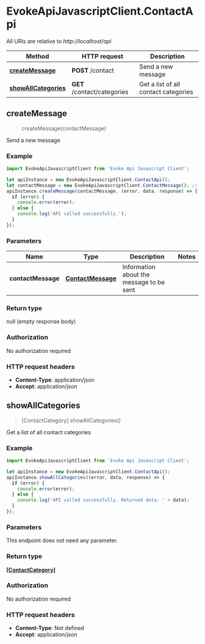 # EvokeApiJavascriptClient.ContactApi

All URIs are relative to *http://localhost/api*

Method | HTTP request | Description
------------- | ------------- | -------------
[**createMessage**](ContactApi.md#createMessage) | **POST** /contact | Send a new message
[**showAllCategories**](ContactApi.md#showAllCategories) | **GET** /contact/categories | Get a list of all contact categories



## createMessage

> createMessage(contactMessage)

Send a new message

### Example

```javascript
import EvokeApiJavascriptClient from 'Evoke Api Javascript Client';

let apiInstance = new EvokeApiJavascriptClient.ContactApi();
let contactMessage = new EvokeApiJavascriptClient.ContactMessage(); // ContactMessage | Information about the message to be sent
apiInstance.createMessage(contactMessage, (error, data, response) => {
  if (error) {
    console.error(error);
  } else {
    console.log('API called successfully.');
  }
});
```

### Parameters


Name | Type | Description  | Notes
------------- | ------------- | ------------- | -------------
 **contactMessage** | [**ContactMessage**](ContactMessage.md)| Information about the message to be sent | 

### Return type

null (empty response body)

### Authorization

No authorization required

### HTTP request headers

- **Content-Type**: application/json
- **Accept**: application/json


## showAllCategories

> [ContactCategory] showAllCategories()

Get a list of all contact categories

### Example

```javascript
import EvokeApiJavascriptClient from 'Evoke Api Javascript Client';

let apiInstance = new EvokeApiJavascriptClient.ContactApi();
apiInstance.showAllCategories((error, data, response) => {
  if (error) {
    console.error(error);
  } else {
    console.log('API called successfully. Returned data: ' + data);
  }
});
```

### Parameters

This endpoint does not need any parameter.

### Return type

[**[ContactCategory]**](ContactCategory.md)

### Authorization

No authorization required

### HTTP request headers

- **Content-Type**: Not defined
- **Accept**: application/json


